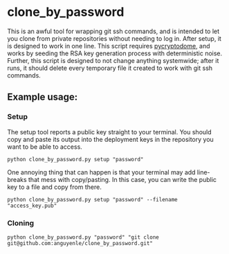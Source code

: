 # clone_by_password
This is an awful tool for wrapping git ssh commands, and is intended to let you clone from private repositories without needing to log in. After setup, it is designed to work in one line. This script requires [pycryptodome](https://pycryptodome.readthedocs.io/en/latest/), and works by seeding the RSA key generation process with deterministic noise. Further, this script is designed to not change anything systemwide; after it runs, it should delete every temporary file it created to work with git ssh commands.

## Example usage:

### Setup
The setup tool reports a public key straight to your terminal. You should copy and paste its output into the deployment keys in the repository you want to be able to access.
```
python clone_by_password.py setup "password"
```
One annoying thing that can happen is that your terminal may add line-breaks that mess with copy/pasting. In this case, you can write the public key to a file and copy from there.
```
python clone_by_password.py setup "password" --filename "access_key.pub"
```
### Cloning
```
python clone_by_password.py "password" "git clone git@github.com:anguyenle/clone_by_password.git"
```

